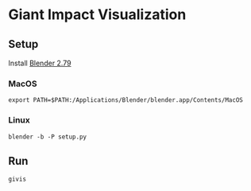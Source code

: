 # Giant Impact Visualization


## Setup
Install [Blender 2.79](https://download.blender.org/release/Blender2.79/)

### MacOS
`export PATH=$PATH:/Applications/Blender/blender.app/Contents/MacOS`

### Linux



`blender -b -P setup.py`

## Run
`givis`
